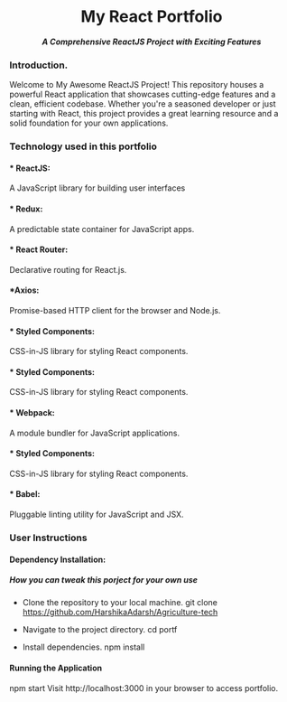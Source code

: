 
<h1 align="center"> My React Portfolio </h1>
<p align="center"><i><b> A Comprehensive ReactJS Project with Exciting Features</b></i></p>

### Introduction.

Welcome to My Awesome ReactJS Project! This repository houses a powerful React application that showcases cutting-edge features and a clean, efficient codebase. Whether you're a seasoned developer or just starting with React, this project provides a great learning resource and a solid foundation for your own applications.

### Technology used in this portfolio
#### * ReactJS:
 A JavaScript library for building user interfaces

#### * Redux:
A predictable state container for JavaScript apps.

#### * React Router:
Declarative routing for React.js.

#### *Axios:
Promise-based HTTP client for the browser and Node.js.

#### * Styled Components:
CSS-in-JS library for styling React components.

#### * Styled Components:
CSS-in-JS library for styling React components.

#### * Webpack:
A module bundler for JavaScript applications.

#### * Styled Components:
CSS-in-JS library for styling React components.

#### * Babel:
 Pluggable linting utility for JavaScript and JSX.


### User Instructions

#### Dependency Installation:

##### How you can tweak this porject for your own use

* Clone the repository to your local machine.
git clone https://github.com/HarshikaAdarsh/Agriculture-tech

* Navigate to the project directory.
cd portf

* Install dependencies.
npm install


#### Running the Application

npm start
Visit http://localhost:3000 in your browser to access portfolio.